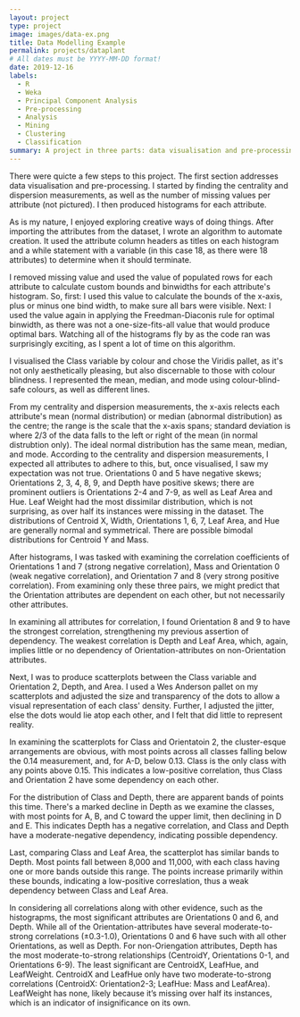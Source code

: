 ```yaml
---
layout: project
type: project
image: images/data-ex.png
title: Data Modelling Example
permalink: projects/dataplant
# All dates must be YYYY-MM-DD format!
date: 2019-12-16
labels:
  - R
  - Weka
  - Principal Component Analysis
  - Pre-processing
  - Analysis
  - Mining
  - Clustering
  - Classification
summary: A project in three parts: data visualisation and pre-processing, clustering, and classification.
---
```


There were quicte a few steps to this project. The first section addresses data visualisation and pre-processing. I started by finding the centrality and dispersion measurements, as well as the number of missing values per attribute (not pictured). I then produced histograms for each attribute. 

As is my nature, I enjoyed exploring creative ways of doing things. After importing the attributes from the dataset, I wrote an algorithm to automate creation. It used the attribute column headers as titles on each histogram and a while statement with a variable (in this case 18, as there were 18 attributes) to determine when it should terminate. 

I removed missing value and used the value of populated rows for each attribute to calculate custom bounds and binwidths for each attribute's histogram. So, first: I used this value to calculate the bounds of the x-axis, plus or minus one bind width, to make sure all bars were visible. Next: I used the value again in applying the Freedman-Diaconis rule for optimal binwidth, as there was not a one-size-fits-all value that would produce optimal bars. Watching all of the histograms fly by as the code ran was surprisingly exciting, as I spent a lot of time on this algorithm.

I visualised the Class variable by colour and chose the Viridis pallet, as it's not only aesthetically pleasing, but also discernable to those with colour blindness. I represented the mean, median, and mode using colour-blind-safe colours, as well as different lines.

From my centrality and dispersion measurements, the x-axis relects each attribute's mean (normal distribution) or median (abnormal distribution) as the centre; the range is the scale that the x-axis spans; standard deviation is where 2/3 of the data falls to the left or right of the mean (in normal distrubtion only). The ideal normal distribution has the same mean, median, and mode. According to the centrality and dispersion measurements, I expected all attributes to adhere to this, but, once visualised, I saw my expectation was not true. Orientations 0 and 5 have negative skews; Orientations 2, 3, 4, 8, 9, and Depth have positive skews; there are prominent outliers is Orientations 2-4 and 7-9, as well as Leaf Area and Hue. Leaf Weight had the most dissimilar distribution, which is not surprising, as over half its instances were missing in the dataset. The distributions of Centroid X, Width, Orientations 1, 6, 7, Leaf Area, and Hue are generally normal and symmetrical. There are possible bimodal distributions for Centroid Y and Mass.

After histograms, I was tasked with examining the correlation coefficients of Orientations 1 and 7 (strong negative correlation), Mass and Orientation 0 (weak negative correlation), and Orientation 7 and 8 (very strong positive correlation). From examining only these three pairs, we might predict that the Orientation attributes are dependent on each other, but not necessarily other attributes.

In examining all attributes for correlation, I found Orientation 8 and 9 to have the strongest correlation, strengthening my previous assertion of dependency. The weakest correlation is Depth and Leaf Area, which, again, implies little or no dependency of Orientation-attributes on non-Orientation attributes.

Next, I was to produce scatterplots between the Class variable and Orientation 2, Depth, and Area. I used a Wes Anderson pallet on my scatterplots and adjusted the size and transparency of the dots to allow a visual representation of each class' density. Further, I adjusted the jitter, else the dots would lie atop each other, and I felt that did little to represent reality.

In examining the scatterplots for Class and Orientatoin 2, the cluster-esque arrangements are obvious, with most points across all classes falling below the 0.14 measurement, and, for A-D, below 0.13. Class is the only class with any points above 0.15. This indicates a low-positive correlation, thus Class and Orientation 2 have some dependency on each other. 

For the distribution of Class and Depth, there are apparent bands of points this time. There's a marked decline in Depth as we examine the classes, with most points for A, B, and C toward the upper limit, then declining in D and E. This indicates Depth has a negative correlation, and Class and Depth have a moderate-negative dependency, indicating possible dependency.

Last, comparing Class and Leaf Area, the scatterplot has similar bands to Depth. Most points fall between 8,000 and 11,000, with each class having one or more bands outside this range. The points increase primarily within these bounds, indicating a low-positive correslation, thus a weak dependency between Class and Leaf Area. 

In considering all correlations along with other evidence, such as the histograpms, the most significant attributes are Orientations 0 and 6, and Depth. While all of the Orientation-attributes have several moderate-to-strong correlations (±0.3-1.0), Orientations 0 and 6 have such with all other Orientations, as well as Depth. For non-Oriengation attributes, Depth has the most moderate-to-strong relationships (CentroidY, Orientations 0-1, and Orientations 6-9). The least significant are CentroidX, LeafHue, and LeafWeight. CentroidX and LeafHue only have
two moderate-to-strong correlations (CentroidX: Orientation2-3; LeafHue: Mass and LeafArea). LeafWeight has none, likely because it’s missing over half its instances, which is an indicator of insignificance on its own.


